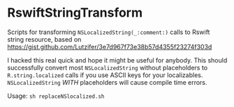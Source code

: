 # RswiftStringTransform
Scripts for transforming `NSLocalizedString(_:comment:)` calls to Rswift string resource, based on https://gist.github.com/Lutzifer/3e7d967f73e38b57d4355f23274f303d

I hacked this real quick and hope it might be useful for anybody. This should successfully convert most `NSLocalizedString` without placeholders 
to `R.string.localized` calls if you use ASCII keys for your localizables. `NSLocalizedString` _WITH_ placeholders will cause compile time errors.

Usage: `sh replaceNSlocalized.sh`
